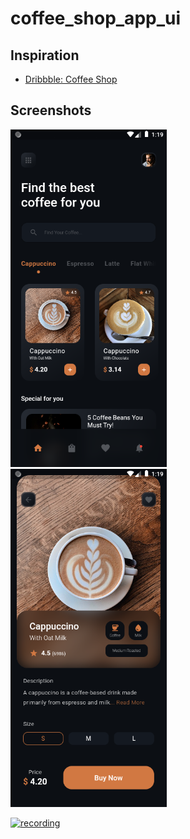 # coffee_shop_app_ui

## Inspiration

- [Dribbble: Coffee Shop](https://dribbble.com/shots/15475209-Coffee-Shop-Mobile-Apps-Dark-Mode)

## Screenshots

[<img alt="home page" width="250px" src=".screenshots/home_page.png" />](.screenshots/home_page.png)
&nbsp;
[<img alt="coffee page" width="250px" src=".screenshots/coffee_page.png" />](.screenshots/coffee_page.png)

[<img alt="recording" width="250px" src=".screenshots/recording.gif" />](.screenshots/recording.gif)

